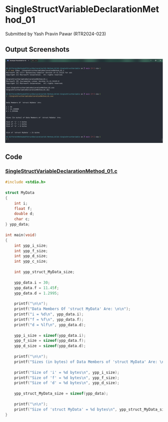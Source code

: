 # SingleStructVariableDeclarationMethod_01

Submitted by Yash Pravin Pawar (RTR2024-023)

## Output Screenshots
![output.png](./02-Screenshots/output.png)

## Code
### [SingleStructVariableDeclarationMethod_01.c](./01-Code/SingleStructVariableDeclarationMethod_01.c)
```c
#include <stdio.h>

struct MyData
{
    int i;
    float f;
    double d;
    char c;
} ypp_data;

int main(void)
{
    int ypp_i_size;
    int ypp_f_size;
    int ypp_d_size;
    int ypp_c_size;

    int ypp_struct_MyData_size;

    ypp_data.i = 30;
    ypp_data.f = 11.45f;
    ypp_data.d = 1.2995;

    printf("\n\n");
    printf("Data Members Of 'struct MyData' Are: \n\n");
    printf("i = %d\n", ypp_data.i);
    printf("f = %f\n", ypp_data.f);
    printf("d = %lf\n", ypp_data.d);

    ypp_i_size = sizeof(ypp_data.i);
    ypp_f_size = sizeof(ypp_data.f);
    ypp_d_size = sizeof(ypp_data.d);

    printf("\n\n");
    printf("Sizes (in bytes) of Data Members of 'struct MyData' Are: \n\n");

    printf("Size of 'i' = %d bytes\n", ypp_i_size);
    printf("Size of 'f' = %d bytes\n", ypp_f_size);
    printf("Size of 'd' = %d bytes\n", ypp_d_size);

    ypp_struct_MyData_size = sizeof(ypp_data);

    printf("\n\n");
    printf("Size of 'struct MyData' = %d bytes\n", ypp_struct_MyData_size);
}

```

